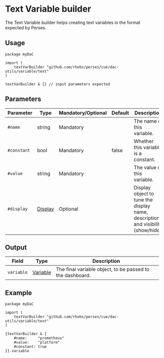# Text Variable builder

The Text Variable builder helps creating text variables in the format expected by Perses.

## Usage

```cue
package myDaC

import (
	textVarBuilder "github.com/rhobs/perses/cue/dac-utils/variable/text"
)

textVarBuilder & {} // input parameters expected
```

## Parameters

| Parameter   | Type                                                      | Mandatory/Optional | Default | Description                                                                      |
|-------------|-----------------------------------------------------------|--------------------|---------|----------------------------------------------------------------------------------|
| `#name`     | string                                                    | Mandatory          |         | The name of this variable.                                                       |
| `#constant` | bool                                                      | Mandatory          | false   | Whether this variable is a constant.                                             |
| `#value`    | string                                                    | Mandatory          |         | The value of this variable.                                                      |
| `#display`  | [Display](../../../api/variable.md#display-specification) | Optional           |         | Display object to tune the display name, description and visibility (show/hide). |

## Output

| Field      | Type                                                        | Description                                               |
|------------|-------------------------------------------------------------|-----------------------------------------------------------|
| `variable` | [Variable](../../../api/variable.md#variable-specification) | The final variable object, to be passed to the dashboard. |

## Example

```cue
package myDaC

import (
	textVarBuilder "github.com/rhobs/perses/cue/dac-utils/variable/text"
)

{textVarBuilder & {
	#name:     "prometheus"
	#value:    "platform"
	#constant: true
}}.variable
```

